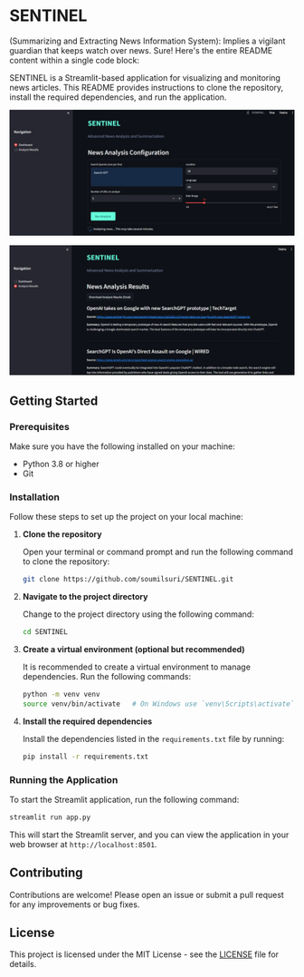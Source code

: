 # SENTINEL
(Summarizing and Extracting News Information System): Implies a vigilant guardian that keeps watch over news.
Sure! Here's the entire README content within a single code block:

SENTINEL is a Streamlit-based application for visualizing and monitoring news articles. This README provides instructions to clone the repository, install the required dependencies, and run the application.

![Input](images/input.png)



![result](images/result.png)

## Getting Started

### Prerequisites

Make sure you have the following installed on your machine:

- Python 3.8 or higher
- Git

### Installation

Follow these steps to set up the project on your local machine:

1. **Clone the repository**

   Open your terminal or command prompt and run the following command to clone the repository:

   ```bash
   git clone https://github.com/soumilsuri/SENTINEL.git
   ```

2. **Navigate to the project directory**

   Change to the project directory using the following command:

   ```bash
   cd SENTINEL
   ```

3. **Create a virtual environment (optional but recommended)**

   It is recommended to create a virtual environment to manage dependencies. Run the following commands:

   ```bash
   python -m venv venv
   source venv/bin/activate   # On Windows use `venv\Scripts\activate`
   ```

4. **Install the required dependencies**

   Install the dependencies listed in the `requirements.txt` file by running:

   ```bash
   pip install -r requirements.txt
   ```

### Running the Application

To start the Streamlit application, run the following command:

```bash
streamlit run app.py
```

This will start the Streamlit server, and you can view the application in your web browser at `http://localhost:8501`.

## Contributing

Contributions are welcome! Please open an issue or submit a pull request for any improvements or bug fixes.

## License

This project is licensed under the MIT License - see the [LICENSE](LICENSE) file for details.
